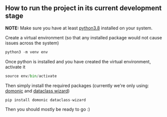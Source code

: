 ## How to run the project in its current development stage

**NOTE:** Make sure you have at least [python3.8](https://www.python.org/downloads/macos/) installed on your system. 

Create a virtual environment (so that any installed package would not cause issues across the system)
```python
python3 -m venv env
```

Once python is installed and you have created the virtual environment, activate it
```python
source env/bin/activate
```

Then simply install the required packages (currently we're only using: [domonic](https://pypi.org/project/domonic/)  and [dataclass wizard](https://pypi.org/project/dataclass-wizard/))
```python
pip install domonic dataclass-wizard
```

Then you should mostly be ready to go :)

